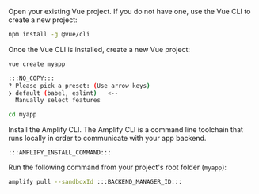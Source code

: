 Open your existing Vue project. If you do not have one, use the Vue CLI to create a new project:
```bash
npm install -g @vue/cli
```

Once the Vue CLI is installed, create a new Vue project:
```bash
vue create myapp
```
```bash
:::NO_COPY:::
? Please pick a preset: (Use arrow keys)
❯ default (babel, eslint)   <--
  Manually select features
```
```bash
cd myapp
```

Install the Amplify CLI. The Amplify CLI is a command line toolchain that runs locally in order to communicate with your app backend.
```
:::AMPLIFY_INSTALL_COMMAND:::
```

Run the following command from your project's root folder (`myapp`):
```bash
amplify pull --sandboxId :::BACKEND_MANAGER_ID:::
```

